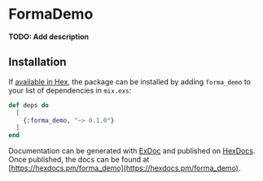 # FormaDemo

**TODO: Add description**

## Installation

If [available in Hex](https://hex.pm/docs/publish), the package can be installed
by adding `forma_demo` to your list of dependencies in `mix.exs`:

```elixir
def deps do
  [
    {:forma_demo, "~> 0.1.0"}
  ]
end
```

Documentation can be generated with [ExDoc](https://github.com/elixir-lang/ex_doc)
and published on [HexDocs](https://hexdocs.pm). Once published, the docs can
be found at [https://hexdocs.pm/forma_demo](https://hexdocs.pm/forma_demo).

